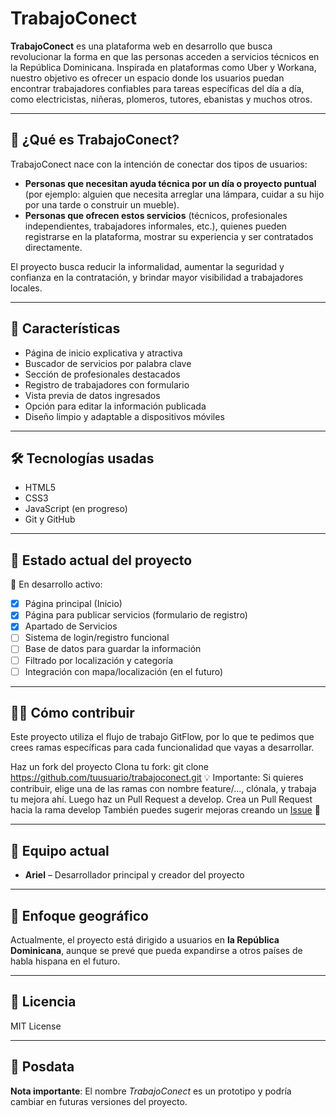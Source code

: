 # TrabajoConect

**TrabajoConect** es una plataforma web en desarrollo que busca revolucionar la forma en que las personas acceden a servicios técnicos en la República Dominicana. Inspirada en plataformas como Uber y Workana, nuestro objetivo es ofrecer un espacio donde los usuarios puedan encontrar trabajadores confiables para tareas específicas del día a día, como electricistas, niñeras, plomeros, tutores, ebanistas y muchos otros.

---

## 🌟 ¿Qué es TrabajoConect?

TrabajoConect nace con la intención de conectar dos tipos de usuarios:

- **Personas que necesitan ayuda técnica por un día o proyecto puntual** (por ejemplo: alguien que necesita arreglar una lámpara, cuidar a su hijo por una tarde o construir un mueble).
- **Personas que ofrecen estos servicios** (técnicos, profesionales independientes, trabajadores informales, etc.), quienes pueden registrarse en la plataforma, mostrar su experiencia y ser contratados directamente.

El proyecto busca reducir la informalidad, aumentar la seguridad y confianza en la contratación, y brindar mayor visibilidad a trabajadores locales.

---

## 🚀 Características

- Página de inicio explicativa y atractiva
- Buscador de servicios por palabra clave
- Sección de profesionales destacados
- Registro de trabajadores con formulario
- Vista previa de datos ingresados
- Opción para editar la información publicada
- Diseño limpio y adaptable a dispositivos móviles

---

## 🛠️ Tecnologías usadas

- HTML5
- CSS3
- JavaScript (en progreso)
- Git y GitHub

---

## 📌 Estado actual del proyecto

🚧 En desarrollo activo:

- [x] Página principal (Inicio)
- [x] Página para publicar servicios (formulario de registro)
- [x] Apartado de Servicios
- [ ] Sistema de login/registro funcional
- [ ] Base de datos para guardar la información
- [ ] Filtrado por localización y categoría
- [ ] Integración con mapa/localización (en el futuro)

---

## 🙋‍♂️ Cómo contribuir

Este proyecto utiliza el flujo de trabajo GitFlow, por lo que te pedimos que crees ramas específicas para cada funcionalidad que vayas a desarrollar.

Haz un fork del proyecto
Clona tu fork: git clone https://github.com/tuusuario/trabajoconect.git
💡 Importante: Si quieres contribuir, elige una de las ramas con nombre feature/..., clónala, y trabaja tu mejora ahí. Luego haz un Pull Request a develop.
Crea un Pull Request hacia la rama develop
También puedes sugerir mejoras creando un [Issue](https://github.com/tuusuario/trabajoconect/issues) 🚀

---

## 👥 Equipo actual

- **Ariel** – Desarrollador principal y creador del proyecto

---

## 📍 Enfoque geográfico

Actualmente, el proyecto está dirigido a usuarios en **la República Dominicana**, aunque se prevé que pueda expandirse a otros países de habla hispana en el futuro.

---

## 📄 Licencia

MIT License

---

## 📝 Posdata

**Nota importante**: El nombre *TrabajoConect* es un prototipo y podría cambiar en futuras versiones del proyecto.
